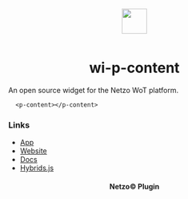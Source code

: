 <div align="center">
  <a href="https://netzo.io" target="_blank" >
    <img height="50" src="https://raw.githubusercontent.com/netzoio/plugins/main/plugins/widgets/wi-p-content/src/assets/icon.svg" style="margin: 12px 0px" />
  </a>

  <h1>wi-p-content</h1>
</div>

An open source widget for the Netzo WoT platform.

```showcase
  <p-content></p-content>
```

### Links

- [App](https://app.netzo.io)
- [Website](https://netzo.io)
- [Docs](https://docs.netzo.io)
- [Hybrids.js](https://hybrids.js.org)

<div align="center">
  <h4>Netzo© Plugin</h4>
</div>
